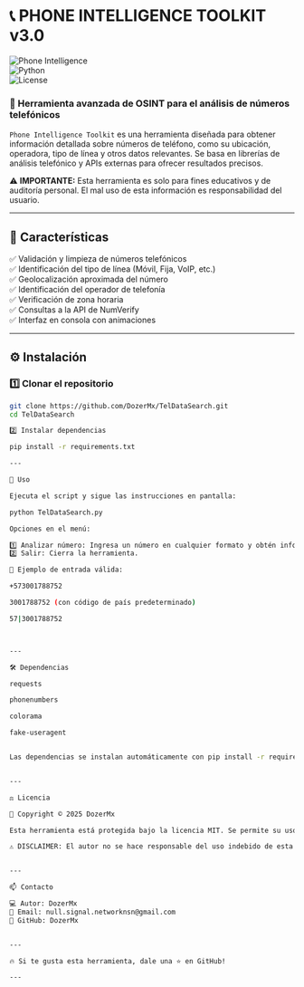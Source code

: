 # 📞 PHONE INTELLIGENCE TOOLKIT v3.0  

![Phone Intelligence](https://img.shields.io/badge/Phone%20OSINT-Toolkit-blue.svg)  
![Python](https://img.shields.io/badge/Python-3.x-yellow.svg)  
![License](https://img.shields.io/badge/License-MIT-green.svg)  

### 🔎 Herramienta avanzada de OSINT para el análisis de números telefónicos  

`Phone Intelligence Toolkit` es una herramienta diseñada para obtener información detallada sobre números de teléfono, como su ubicación, operadora, tipo de línea y otros datos relevantes. Se basa en librerías de análisis telefónico y APIs externas para ofrecer resultados precisos.  

⚠ **IMPORTANTE:** Esta herramienta es solo para fines educativos y de auditoría personal. El mal uso de esta información es responsabilidad del usuario.  

---

## 📌 **Características**  

✅ Validación y limpieza de números telefónicos  
✅ Identificación del tipo de línea (Móvil, Fija, VoIP, etc.)  
✅ Geolocalización aproximada del número  
✅ Identificación del operador de telefonía  
✅ Verificación de zona horaria  
✅ Consultas a la API de NumVerify  
✅ Interfaz en consola con animaciones  

---

## ⚙ **Instalación**  

### **1️⃣ Clonar el repositorio**  
```bash
git clone https://github.com/DozerMx/TelDataSearch.git
cd TelDataSearch

2️⃣ Instalar dependencias

pip install -r requirements.txt

---

🚀 Uso

Ejecuta el script y sigue las instrucciones en pantalla:

python TelDataSearch.py

Opciones en el menú:

1️⃣ Analizar número: Ingresa un número en cualquier formato y obtén información detallada.
2️⃣ Salir: Cierra la herramienta.

📌 Ejemplo de entrada válida:

+573001788752

3001788752 (con código de país predeterminado)

57|3001788752



---

🛠 Dependencias

requests

phonenumbers

colorama

fake-useragent


Las dependencias se instalan automáticamente con pip install -r requirements.txt.


---

⚖ Licencia

📜 Copyright © 2025 DozerMx

Esta herramienta está protegida bajo la licencia MIT. Se permite su uso, modificación y distribución bajo los términos de esta licencia.

⚠ DISCLAIMER: El autor no se hace responsable del uso indebido de esta herramienta.


---

📫 Contacto

💻 Autor: DozerMx
📧 Email: null.signal.networknsn@gmail.com
📢 GitHub: DozerMx


---

🔥 Si te gusta esta herramienta, dale una ⭐ en GitHub!

---